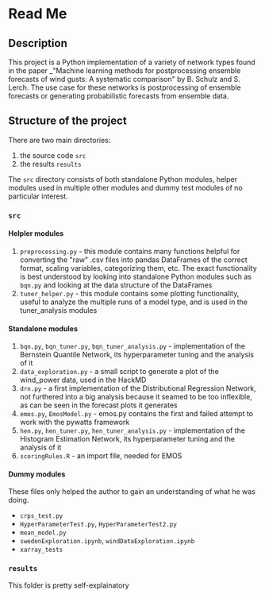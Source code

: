 # Read Me

## Description

This project is a Python implementation of a variety of network types found in the paper _"Machine learning methods for
postprocessing ensemble forecasts of wind gusts: A systematic comparison" by B. Schulz and S. Lerch. The use case for
these networks is postprocessing of ensemble forecasts or generating probabilistic forecasts from ensemble data.

## Structure of  the project

There are two main directories:

1. the source code `src`
2. the results `results`

The `src` directory consists of both standalone Python modules, helper modules used in multiple other modules and dummy
test modules of no particular interest.

### `src`

#### Helpler modules

1. `preprocessing.py` - this module contains many functions helpful for converting the "raw" .csv files into pandas
   DataFrames of the correct format, scaling variables, categorizing them, etc. The exact functionality is best
   understood by looking into standalone Python modules such as `bqn.py` and looking at the data structure of the
   DataFrames
2. `tuner_helper.py` - this module contains some plotting functionality, useful to analyze the multiple runs of a model
   type, and is used in the tuner_analysis modules

#### Standalone modules
1. `bqn.py`, `bqn_tuner.py`, `bqn_tuner_analysis.py` - implementation of the Bernstein Quantile Network, its
   hyperparameter tuning and the analysis of it
2. `data_exploration.py` - a small script to generate a plot of the wind_power data, used in the HackMD
3. `drn.py` - a first implementation of the Distributional Regression Network, not furthered into a big analysis because
   it seamed to be too inflexible, as can be seen in the forecast plots it generates
4. `emos.py`, `EmosModel.py` - emos.py contains the first and failed attempt to work with the pywatts framework
5. `hen.py`, `hen_tuner.py`, `hen_tuner_analysis.py` - implementation of the Histogram Estimation Network, its
   hyperparameter tuning and the analysis of it
6. `scoringRules.R` - an import file, needed for EMOS

#### Dummy modules
These files only helped the author to gain an understanding of what he was doing.
- `crps_test.py`
- `HyperParameterTest.py`, `HyperParameterTest2.py`
- `mean_model.py`
- `swedenExploration.ipynb`, `windDataExploration.ipynb`
- `xarray_tests`

### `results`
This folder is pretty self-explainatory